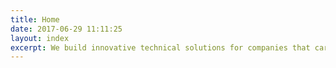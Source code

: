 ```yaml
---
title: Home
date: 2017-06-29 11:11:25
layout: index
excerpt: We build innovative technical solutions for companies that care about sustainability. We build internet of things (IoT) solutions that help organizations to optimize their work-flow. We focus on the field of sustainability. In-house build sensors are deployed in the field and connected to the cloud to give you a real-time view of all the parameters you want to measure, even in hard to reach locations with the use of cutting edge technology.
---
```

